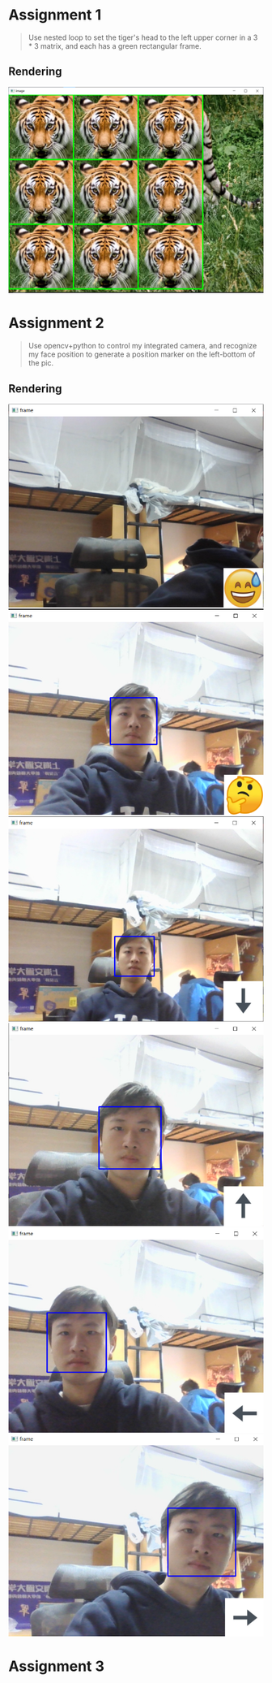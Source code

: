 # Assignment 1
> Use nested loop to set the tiger's head to the left upper corner in a 3 * 3 matrix, and each has a green rectangular frame.
## Rendering
![alt text](./Assignment221012/OutputTigerPic.png "title")  

# Assignment 2
> Use opencv+python to control my integrated camera, and recognize my face position to generate a position marker on the left-bottom of the pic.
## Rendering
![alt text](./Assignment221019/Output/Noface.png "Title")
![alt text](./Assignment221019/Output/Hold.png "Title")
![alt text](./Assignment221019/Output/Backward.png "Title")
![alt text](./Assignment221019/Output/Forward.png "Title")
![alt text](./Assignment221019/Output/Left.png "Title")
![alt text](./Assignment221019/Output/Right.png "Title")

# Assignment 3
>

